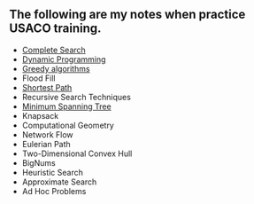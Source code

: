 ## The following are my notes when practice USACO training.

* [Complete Search](https://github.com/cj9208/USACO/blob/master/Complete%20Search.md)
* [Dynamic Programming](https://github.com/cj9208/USACO/blob/master/Dynamic%20Progrmming.md)
* [Greedy algorithms](https://github.com/cj9208/USACO/blob/master/Greedy%20Algorithm.md)
* Flood Fill
* [Shortest Path](https://github.com/cj9208/USACO/blob/master/Shortest%20Path.md)
* Recursive Search Techniques
* [Minimum Spanning Tree](https://github.com/cj9208/USACO/blob/master/Minimum%20Spanning%20Trees.md)
* Knapsack
* Computational Geometry
* Network Flow
* Eulerian Path
* Two-Dimensional Convex Hull
* BigNums
* Heuristic Search
* Approximate Search
* Ad Hoc Problems
